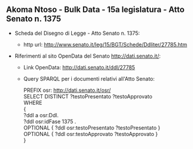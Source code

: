 ## Akoma Ntoso - Bulk Data - 15a legislatura - Atto Senato n. 1375 ##

* Scheda del Disegno di Legge - Atto Senato n. 1375:
	* http url: http://www.senato.it/leg/15/BGT/Schede/Ddliter/27785.htm

* Riferimenti al sito OpenData del Senato http://dati.senato.it/:
	* Link OpenData: http://dati.senato.it/ddl/27785
	* Query SPARQL per i documenti relativi all'Atto Senato:

        PREFIX osr: <http://dati.senato.it/osr/>  
		SELECT DISTINCT ?testoPresentato ?testoApprovato  
		WHERE  
		{  
		    ?ddl a osr:Ddl.  
		    ?ddl osr:idFase 1375 .  
		    OPTIONAL { ?ddl osr:testoPresentato ?testoPresentato }  
		    OPTIONAL { ?ddl osr:testoApprovato ?testoApprovato }  
		}
		